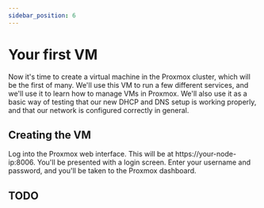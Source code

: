 ```yaml
---
sidebar_position: 6
---
```


# Your first VM

Now it's time to create a virtual machine in the Proxmox cluster, which will be the first of many. We'll use this VM to run a few different services, and we'll use it to learn how to manage VMs in Proxmox. We'll also use it as a basic way of testing that our new DHCP and DNS setup is working properly, and that our network is configured correctly in general.

## Creating the VM
Log into the Proxmox web interface. This will be at https://your-node-ip:8006. You'll be presented with a login screen. Enter your username and password, and you'll be taken to the Proxmox dashboard.

## TODO